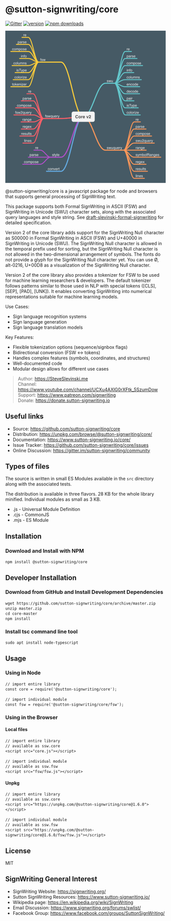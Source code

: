 # @sutton-signwriting/core

[![Gitter](https://badges.gitter.im/Join%20Chat.svg)](https://gitter.im/sutton-signwriting/community?utm_source=badge&utm_medium=badge&utm_campaign=pr-badge&utm_content=badge)
[![version](https://img.shields.io/npm/v/@sutton-signwriting/core)](https://www.npmjs.com/package/@sutton-signwriting/core)
[![npm downloads](https://img.shields.io/npm/dm/@sutton-signwriting/core)](https://npm-stat.com/charts.html?package=@sutton-signwriting/core&from=2019-10-31)


![Core Package Mindmap](./Core.jpg)

@sutton-signwriting/core is a javascript package for node and browsers that supports general processing of SignWriting text.

This package supports both Formal SignWriting in ASCII (FSW) and SignWriting in Unicode (SWU) character sets, along with the associated query languages and style string.  See [draft-slevinski-formal-signwriting](https://tools.ietf.org/id/draft-slevinski-formal-signwriting-09.html) for detailed specification.

Version 2 of the core library adds support for the SignWriting Null character as S00000 in Formal SignWriting in ASCII (FSW) and U+40000 in SignWriting in Unicode (SWU).  The SignWriting Null character is allowed in the temporal prefix used for sorting, but the SignWriting Null character is not allowed in the two-dimensional arrangement of symbols.  The fonts do not provide a glyph for the SignWriting Null character yet.  You can use Ø, alt-0216, U+00D8 as a visualization of the SignWriting Null character.

Version 2 of the core library also provides a tokenizer for FSW to be used for machine learning researchers & developers. The default tokenizer follows patterns similar to those used in NLP with special tokens ([CLS], [SEP], [PAD], [UNK]).  It enables converting SignWriting into numerical representations suitable for machine learning models.

Use Cases:
- Sign language recognition systems
- Sign language generation
- Sign language translation models

Key Features:
- Flexible tokenization options (sequence/signbox flags)
- Bidirectional conversion (FSW ↔ tokens)
- Handles complex features (symbols, coordinates, and structures)
- Well-documented code
- Modular design allows for different use cases

> Author: https://SteveSlevinski.me  
> Channel: https://www.youtube.com/channel/UCXu4AXlG0rXFtk_5SzumDow  
> Support: https://www.patreon.com/signwriting  
> Donate: https://donate.sutton-signwriting.io

## Useful links

- Source: https://github.com/sutton-signwriting/core
- Distribution: https://unpkg.com/browse/@sutton-signwriting/core/
- Documentation: https://www.sutton-signwriting.io/core/
- Issue Tracker: https://github.com/sutton-signwriting/core/issues
- Online Discussion: https://gitter.im/sutton-signwriting/community

## Types of files
The source is written in small ES Modules available in the `src` directory along with the associated tests.

The distribution is available in three flavors.  28 KB for the whole library minified.  Individual modules as small as 3 KB.
* .js - Universal Module Definition
* .cjs - CommonJS
* .mjs - ES Module 

## Installation

### Download and Install with NPM

    npm install @sutton-signwriting/core

## Developer Installation

### Download from GitHub and Install Development Dependencies

    wget https://github.com/sutton-signwriting/core/archive/master.zip
    unzip master.zip
    cd core-master
    npm install

### Install tsc command line tool

    sudo apt install node-typescript

## Usage

### Using in Node

    // import entire library
    const core = require('@sutton-signwriting/core');

    // import individual module
    const fsw = require('@sutton-signwriting/core/fsw');

### Using in the Browser

#### Local files
    // import entire library
    // available as ssw.core
    <script src="core.js"></script>

    // import individual module
    // available as ssw.fsw
    <script src="fsw/fsw.js"></script>

#### Unpkg
    // import entire library
    // available as ssw.core
    <script src="https://unpkg.com/@sutton-signwriting/core@1.6.0"></script>

    // import individual module
    // available as ssw.fsw
    <script src="https://unpkg.com/@sutton-signwriting/core@1.6.0/fsw/fsw.js"></script>

## License
MIT

## SignWriting General Interest
- SignWriting Website: https://signwriting.org/
- Sutton SignWriting Resources: https://www.sutton-signwriting.io/
- Wikipedia page: https://en.wikipedia.org/wiki/SignWriting
- Email Discussion: https://www.signwriting.org/forums/swlist/
- Facebook Group: https://www.facebook.com/groups/SuttonSignWriting/
